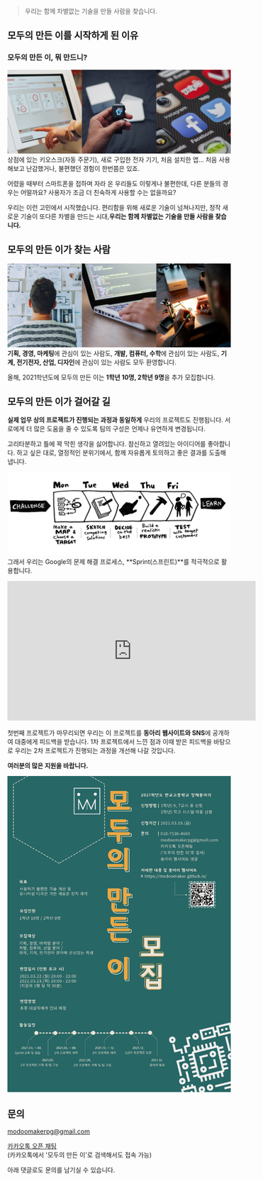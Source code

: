 > 우리는 함께 차별없는 기술을 만들 사람을 찾습니다.

<!-- more -->

모두의 만든 이를 시작하게 된 이유
---------------------------------

### 모두의 만든 이, 뭐 만드니?

![1](https://github.com/ModooMaker/ModooMaker.github.io/blob/master/_posts/introimg/1.png?raw=true) 상점에 있는 키오스크(자동 주문기), 새로 구입한 전자 기기, 처음 설치한 앱... 처음 사용해보고 난감했거나, 불편했던 경험이 한번쯤은 있죠.

어렸을 때부터 스마트폰을 접하며 자라 온 우리들도 이렇게나 불편한데, 다른 분들의 경우는 어떨까요? 사용자가 조금 더 친숙하게 사용할 수는 없을까요?

우리는 이런 고민에서 시작했습니다. 편리함을 위해 새로운 기술이 넘쳐나지만, 정작 새로운 기술이 또다른 차별을 만드는 시대,**우리는 함께 차별없는 기술을 만들 사람을 찾습니다.**

모두의 만든 이가 찾는 사람
--------------------------

![2](https://github.com/ModooMaker/ModooMaker.github.io/blob/master/_posts/introimg/2.png?raw=true)**기획, 경영, 마케팅**에 관심이 있는 사람도, **개발, 컴퓨터, 수학**에 관심이 있는 사람도, **기계, 전기전자, 산업, 디자인**에 관심이 있는 사람도 모두 환영합니다.

올해, 2021학년도에 모두의 만든 이는 **1학년 10명, 2학년 9명**을 추가 모집합니다.

모두의 만든 이가 걸어갈 길
--------------------------

**실제 업무 상의 프로젝트가 진행되는 과정과 동일하게** 우리의 프로젝트도 진행됩니다. 서로에게 더 많은 도움을 줄 수 있도록 팀의 구성은 언제나 유연하게 변경됩니다.

고리타분하고 틀에 꽉 막힌 생각을 싫어합니다. 참신하고 열려있는 아이디어를 좋아합니다. 하고 싶은 대로, 열정적인 분위기에서, 함께 자유롭게 토의하고 좋은 결과를 도출해냅니다.

![3](https://github.com/ModooMaker/ModooMaker.github.io/blob/master/_posts/introimg/3.png?raw=true) 그래서 우리는 Google의 문제 해결 프로세스, **Sprint(스프린트)**를 적극적으로 활용합니다.

<iframe width="560" height="315" src="https://www.youtube.com/embed/AuktI4lBj6M" frameborder="0" allow="accelerometer; autoplay; encrypted-media; gyroscope; picture-in-picture" allowfullscreen></iframe>

첫번째 프로젝트가 마무리되면 우리는 이 프로젝트를 **동아리 웹사이트와 SNS**에 공개하여 대중에게 피드백을 받습니다. 1차 프로젝트에서 느낀 점과 이때 받은 피드백을 바탕으로 우리는 2차 프로젝트가 진행되는 과정을 개선해 나갈 것입니다.

**여러분의 많은 지원을 바랍니다.**

![4](https://github.com/ModooMaker/ModooMaker.github.io/blob/master/_posts/introimg/모두의%20만든%20이%20포스터_1.png?raw=true)

문의
----

[modoomakerpg@gmail.com](mailto:modoomakerpg@gmail.com)

[카카오톡 오픈 채팅](https://open.kakao.com/o/sziX2mac)  
(카카오톡에서 '모두의 만든 이'로 검색해서도 접속 가능)

아래 댓글로도 문의를 남기실 수 있습니다.
